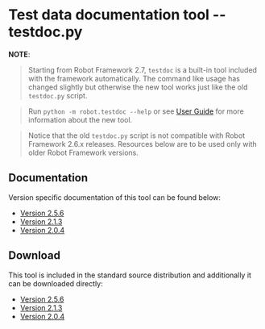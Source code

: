 # Test data documentation tool -- testdoc.py #

**NOTE**:

> Starting from Robot Framework 2.7, `testdoc` is a built-in tool
> included with the framework automatically. The command like usage
> has changed slightly but otherwise the new tool works just like
> the old `testdoc.py` script.

> Run `python -m robot.testdoc --help` or see [User Guide](UserGuide.md)
> for more information about the new tool.

> Notice that the old `testdoc.py` script is not compatible with
> Robot Framework 2.6.x releases. Resources below are to be used only
> with older Robot Framework versions.

## Documentation ##

Version specific documentation of this tool can be found below:

  * [Version 2.5.6](http://robotframework.googlecode.com/svn/tags/robotframework-2.5.6/tools/testdoc/doc/testdoc.html)
  * [Version 2.1.3](http://robotframework.googlecode.com/svn/tags/robotframework-2.1.3/tools/testdoc/doc/testdoc.html)
  * [Version 2.0.4](http://robotframework.googlecode.com/svn/tags/robotframework-2.0.4/tools/testdoc/doc/testdoc.html)

## Download ##

This tool is included in the standard source distribution and additionally it
can be downloaded directly:

  * [Version 2.5.6](http://robotframework.googlecode.com/svn/tags/robotframework-2.5.6/tools/testdoc/testdoc.py)
  * [Version 2.1.3](http://robotframework.googlecode.com/svn/tags/robotframework-2.1.3/tools/testdoc/testdoc.py)
  * [Version 2.0.4](http://robotframework.googlecode.com/svn/tags/robotframework-2.0.4/tools/testdoc/testdoc.py)